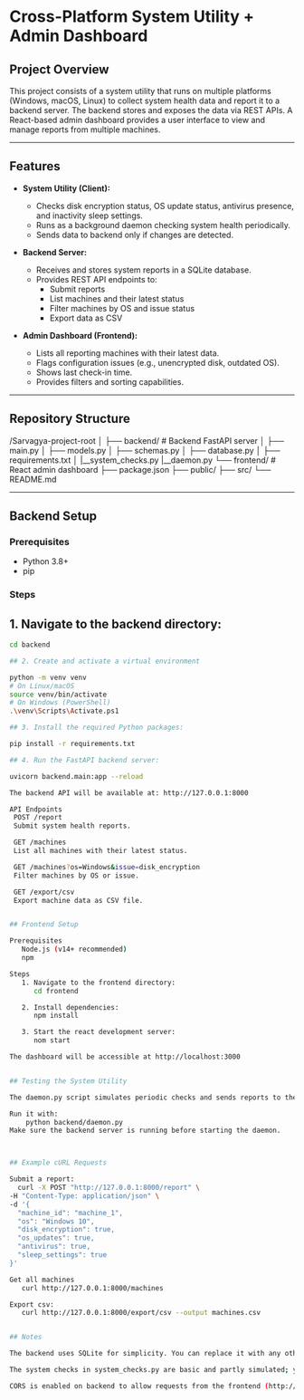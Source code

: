 # Cross-Platform System Utility + Admin Dashboard

## Project Overview

This project consists of a system utility that runs on multiple platforms (Windows, macOS, Linux) to collect system health data and report it to a backend server. The backend stores and exposes the data via REST APIs. A React-based admin dashboard provides a user interface to view and manage reports from multiple machines.

---

## Features

- **System Utility (Client):**
  - Checks disk encryption status, OS update status, antivirus presence, and inactivity sleep settings.
  - Runs as a background daemon checking system health periodically.
  - Sends data to backend only if changes are detected.

- **Backend Server:**
  - Receives and stores system reports in a SQLite database.
  - Provides REST API endpoints to:
    - Submit reports
    - List machines and their latest status
    - Filter machines by OS and issue status
    - Export data as CSV

- **Admin Dashboard (Frontend):**
  - Lists all reporting machines with their latest data.
  - Flags configuration issues (e.g., unencrypted disk, outdated OS).
  - Shows last check-in time.
  - Provides filters and sorting capabilities.

---

## Repository Structure
/Sarvagya-project-root
│
├── backend/ # Backend FastAPI server
│ ├── main.py
│ ├── models.py
│ ├── schemas.py
│ ├── database.py
│ ├── requirements.txt
│
|__system_checks.py
|__daemon.py
└── frontend/ # React admin dashboard
 ├── package.json
 ├── public/
 ├── src/
 └── README.md

---

## Backend Setup

### Prerequisites

- Python 3.8+
- pip

### Steps

## 1. Navigate to the backend directory:


```bash
cd backend

## 2. Create and activate a virtual environment

python -m venv venv
# On Linux/macOS
source venv/bin/activate
# On Windows (PowerShell)
.\venv\Scripts\Activate.ps1

## 3. Install the required Python packages:

pip install -r requirements.txt

## 4. Run the FastAPI backend server:

uvicorn backend.main:app --reload

The backend API will be available at: http://127.0.0.1:8000

API Endpoints
 POST /report
 Submit system health reports.

 GET /machines
 List all machines with their latest status.

 GET /machines?os=Windows&issue=disk_encryption
 Filter machines by OS or issue.

 GET /export/csv
 Export machine data as CSV file.


## Frontend Setup

Prerequisites
   Node.js (v14+ recommended)
   npm

Steps 
   1. Navigate to the frontend directory:
      cd frontend

   2. Install dependencies:
      npm install

   3. Start the react development server: 
      nom start

The dashboard will be accessible at http://localhost:3000


## Testing the System Utility

The daemon.py script simulates periodic checks and sends reports to the backend.

Run it with:
    python backend/daemon.py
Make sure the backend server is running before starting the daemon.



## Example cURL Requests

Submit a report:
  curl -X POST "http://127.0.0.1:8000/report" \
-H "Content-Type: application/json" \
-d '{
  "machine_id": "machine_1",
  "os": "Windows 10",
  "disk_encryption": true,
  "os_updates": true,
  "antivirus": true,
  "sleep_settings": true
}'

Get all machines 
   curl http://127.0.0.1:8000/machines

Export csv: 
   curl http://127.0.0.1:8000/export/csv --output machines.csv


## Notes 

The backend uses SQLite for simplicity. You can replace it with any other database if needed.

The system checks in system_checks.py are basic and partly simulated; you can extend them per platform.

CORS is enabled on backend to allow requests from the frontend (http://localhost:3000).